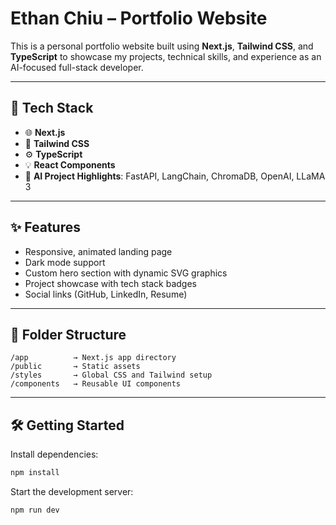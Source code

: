 # Ethan Chiu – Portfolio Website

This is a personal portfolio website built using **Next.js**, **Tailwind CSS**, and **TypeScript** to showcase my projects, technical skills, and experience as an AI-focused full-stack developer.

---

## 🚀 Tech Stack

- 🌐 **Next.js**
- 🎨 **Tailwind CSS**
- ⚙️ **TypeScript**
- 💡 **React Components**
- 🧠 **AI Project Highlights**: FastAPI, LangChain, ChromaDB, OpenAI, LLaMA 3

---

## ✨ Features

- Responsive, animated landing page
- Dark mode support
- Custom hero section with dynamic SVG graphics
- Project showcase with tech stack badges
- Social links (GitHub, LinkedIn, Resume)

---

## 📂 Folder Structure

```text
/app          → Next.js app directory  
/public       → Static assets  
/styles       → Global CSS and Tailwind setup  
/components   → Reusable UI components  
```

---

## 🛠️ Getting Started
Install dependencies:

```bash
npm install
```

Start the development server:

```bash
npm run dev
```

